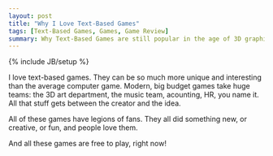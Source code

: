 ```yaml
---
layout: post
title: "Why I Love Text-Based Games"
tags: [Text-Based Games, Games, Game Review]
summary: Why Text-Based Games are still popular in the age of 3D graphics
---
```

{% include JB/setup %}

I love text-based games. They can be so much more unique and interesting than the average computer game. Modern, big budget games take huge teams: the 3D art department, the music team, acounting, HR, you name it. All that stuff gets between the creator and the idea.

All of these games have legions of fans. They all did something new, or creative, or fun, and people love them.

And all these games are free to play, right now!
